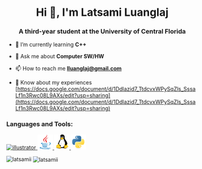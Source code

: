 <h1 align="center">Hi 👋, I'm Latsami Luanglaj</h1>
<h3 align="center">A third-year student at the University of Central Florida</h3>

- 🌱 I’m currently learning **C++**

- 💬 Ask me about **Computer SW/HW**

- 📫 How to reach me **lluanglaj@gmail.com**

- 📄 Know about my experiences [https://docs.google.com/document/d/1Ddlazid7_TtdcvxWPySqZls_SssaLf1n3Rwc08L9AXs/edit?usp=sharing](https://docs.google.com/document/d/1Ddlazid7_TtdcvxWPySqZls_SssaLf1n3Rwc08L9AXs/edit?usp=sharing)

<h3 align="left">Languages and Tools:</h3>
<p align="left"> <a href="https://www.adobe.com/in/products/illustrator.html" target="_blank" rel="noreferrer"> <img src="https://www.vectorlogo.zone/logos/adobe_illustrator/adobe_illustrator-icon.svg" alt="illustrator" width="40" height="40"/> </a> <a href="https://www.java.com" target="_blank" rel="noreferrer"> <img src="https://raw.githubusercontent.com/devicons/devicon/master/icons/java/java-original.svg" alt="java" width="40" height="40"/> </a> <a href="https://www.linux.org/" target="_blank" rel="noreferrer"> <img src="https://raw.githubusercontent.com/devicons/devicon/master/icons/linux/linux-original.svg" alt="linux" width="40" height="40"/> </a> <a href="https://www.python.org" target="_blank" rel="noreferrer"> <img src="https://raw.githubusercontent.com/devicons/devicon/master/icons/python/python-original.svg" alt="python" width="40" height="40"/> </a> </p>

<p><img align="left" src="https://github-readme-stats.vercel.app/api/top-langs?username=latsamii&show_icons=true&locale=en&layout=compact" alt="latsamii" /></p>

<p>&nbsp;<img align="center" src="https://github-readme-stats.vercel.app/api?username=latsamii&show_icons=true&locale=en" alt="latsamii" /></p>


